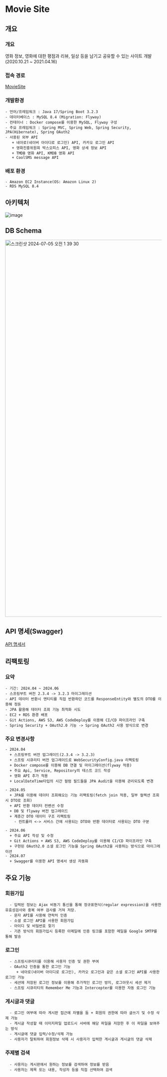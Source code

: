 # Movie Site


## 개요
### 개요
영화 정보, 영화에 대한 평점과 리뷰, 일상 등을 남기고 공유할 수 있는 사이트 개발(2020.10.21 ~ 2021.04.16)

### 접속 경로
[MovieSite](http://3.38.19.101)


### 개발환경
```text
- 언어/프레임워크 : Java 17/Spring Boot 3.2.3
- 데이터베이스 : MySQL 8.4 (Migration: Flyway)
- 컨테이너 : Docker compose를 이용한 MySQL, Flyway 구성
- 주요 프레임워크 : Spring MVC, Spring Web, Spring Security, JPA(Hibernate), Spring OAuth2
- 사용된 외부 API
   + 네아로(네이버 아이디로 로그인) API, 카카오 로그인 API
   + 영화진흥위원회 박스오피스 API, 영화 상세 정보 API
   + TMDB 영화 API, KMDB 영화 API
   + CoolSMS message API
```

### 배포 환경
```text
- Amazon EC2 Instance(OS: Amazon Linux 2)
- RDS MySQL 8.4
```

## 아키텍처
![image](https://github.com/yhlee002/movieApi/assets/60289743/e989b96f-6f13-45ff-916a-aafb58f6dfcd)


## DB Schema
<img width="1211" alt="스크린샷 2024-07-05 오전 1 39 30" src="https://github.com/yhlee002/movieApi/assets/60289743/c5300a3e-4eff-405a-9394-a42a9a3aca6a">



## API 명세(Swagger)
[API 명세서](http://3.38.19.101:8080/api/swagger-ui.html)


## 리팩토링
### 요약
```
- 기간: 2024.04 ~ 2024.06
- 스프링부트 버전 2.3.4 -> 3.2.3 마이그레이션
- API 데이터 반환시 엔티티를 직접 반환하던 코드를 ResponseEntity와 별도의 DTO를 이용해 정돈
- JPA 활용해 데이터 조회 기능 최적화 시도
- EC2 + RDS 환경 배포
- Git Actions, AWS S3, AWS CodeDeploy를 이용해 CI/CD 파이프라인 구축
- Spring Security + OAuth2.0 기능 -> Spring OAuth2 사용 방식으로 변경
```

### 주요 변경사항
```text
- 2024.04
  + 스프링부트 버전 업그레이드(2.3.4 -> 3.2.3)
  + 스프링 시큐리티 버전 업그레이드로 WebSecurityConfig.java 리팩토링
  + Docker compose를 이용해 DB 연결 및 마이그레이션(flyway 적용)
  + 주요 Api, Service, Repository의 테스트 코드 작성
  + 영화 API 추가 적용
  + LocalDateTime타입의 시간 컬럼 필드들을 JPA Audit을 이용해 관리되도록 변경

- 2024.05
  + JPA를 이용해 데이터 조회해오는 기능 리팩토링(fetch join 적용, 일부 컬렉션 조회시 DTO로 조회)
  + API 반환 데이터 컨벤션 수정
  + DB 및 flyway 버전 업그레이드
  + 계층간 DTO 데이터 구조 리팩토링
    - 컨트롤러 <-> 서비스 간에 사용되는 DTO와 반환 데이터로 사용되는 DTO 구분

- 2024.06
  + 주요 API 작성 및 수정
  + Git Actions + AWS S3, AWS CodeDeploy를 이용해 CI/CD 파이프라인 구축
  + 구현된 OAuth2.0 소셜 로그인 기능을 Spring OAuth2을 사용하는 방식으로 마이그레이션
- 2024.07
  + Swagger를 이용한 API 명세서 생성 자동화
```


## 주요 기능
### 회원가입
      - 입력된 정보는 Ajax 비동기 통신을 통해 정규표현식(regular expression)을 사용한 유효성검사와 중복 여부 검사를 거쳐 저장.
      - 문자 API를 사용해 연락처 인증
      - 소셜 로그인 API를 사용한 회원가입
      - 아이디 및 비밀번호 찾기
      - 기존 방식의 회원가입시 등록한 이메일에 인증 링크를 포함한 메일을 Google SMTP를 통해 발송

### 로그인
      - 스프링시큐리티를 이용해 사용자 인증 및 권한 부여
      - OAuth2 인증을 통한 로그인 기능
         + 네아로(네이버 아이디로 로그인), 카카오 로그인과 같은 소셜 로그인 API를 사용한 로그인 가능
      - 세션에 저장된 로그인 정보를 이용해 추가적인 로그인 방지, 로그아웃시 세션 제거
      - 스프링 시큐리티의 Remember Me 기능과 Intercepter를 이용한 자동 로그인 기능

### 게시글과 댓글
      - 로그인 여부에 따라 게시판 접근에 차별을 둠 + 회원의 권한에 따라 글쓰기 및 수정 삭제 가능
      - 게시글 작성할 때 이미지파일 업로드시 서버에 해당 파일을 저장한 후 이 파일을 보여주는 방식
      - 게시글에 댓글 입력/수정/삭제 가능
      - 사용자가 탈퇴하여 회원정보 삭제 시 사용자가 입력한 게시글과 게시글의 댓글 삭제

### 주제별 검색
      - 사용자는 게시판에서 원하는 정보를 검색하여 정보를 받음
      - 사용자는 제목 또는 내용, 작성자 등을 직접 선택하여 검색

